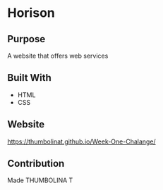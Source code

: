 # Horison

## Purpose
A website that offers web services

## Built With
* HTML
* CSS

## Website
https://thumbolinat.github.io/Week-One-Chalange/  

## Contribution
Made THUMBOLINA T

